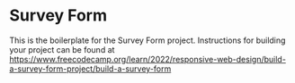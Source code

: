 # Survey Form

This is the boilerplate for the Survey Form project. Instructions for building your project can be found at https://www.freecodecamp.org/learn/2022/responsive-web-design/build-a-survey-form-project/build-a-survey-form
